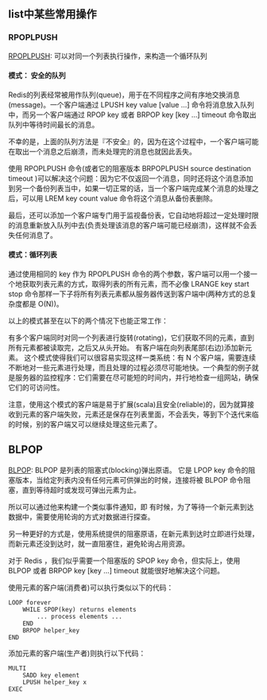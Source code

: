 ## list中某些常用操作
### RPOPLPUSH
[RPOPLPUSH](http://redisdoc.com/list/rpoplpush.html): 可以对同一个列表执行操作，来构造一个循环队列
#### 模式： 安全的队列
Redis的列表经常被用作队列(queue)，用于在不同程序之间有序地交换消息(message)。一个客户端通过 LPUSH key value [value …] 命令将消息放入队列中，而另一个客户端通过 RPOP key 或者 BRPOP key [key …] timeout 命令取出队列中等待时间最长的消息。

不幸的是，上面的队列方法是『不安全』的，因为在这个过程中，一个客户端可能在取出一个消息之后崩溃，而未处理完的消息也就因此丢失。

使用 RPOPLPUSH 命令(或者它的阻塞版本 BRPOPLPUSH source destination timeout )可以解决这个问题：因为它不仅返回一个消息，同时还将这个消息添加到另一个备份列表当中，如果一切正常的话，当一个客户端完成某个消息的处理之后，可以用 LREM key count value 命令将这个消息从备份表删除。

最后，还可以添加一个客户端专门用于监视备份表，它自动地将超过一定处理时限的消息重新放入队列中去(负责处理该消息的客户端可能已经崩溃)，这样就不会丢失任何消息了。

#### 模式：循环列表
通过使用相同的 key 作为 RPOPLPUSH 命令的两个参数，客户端可以用一个接一个地获取列表元素的方式，取得列表的所有元素，而不必像 LRANGE key start stop 命令那样一下子将所有列表元素都从服务器传送到客户端中(两种方式的总复杂度都是 O(N))。

以上的模式甚至在以下的两个情况下也能正常工作：

有多个客户端同时对同一个列表进行旋转(rotating)，它们获取不同的元素，直到所有元素都被读取完，之后又从头开始。
有客户端在向列表尾部(右边)添加新元素。
这个模式使得我们可以很容易实现这样一类系统：有 N 个客户端，需要连续不断地对一些元素进行处理，而且处理的过程必须尽可能地快。一个典型的例子就是服务器的监控程序：它们需要在尽可能短的时间内，并行地检查一组网站，确保它们的可访问性。

注意，使用这个模式的客户端是易于扩展(scala)且安全(reliable)的，因为就算接收到元素的客户端失败，元素还是保存在列表里面，不会丢失，等到下个迭代来临的时候，别的客户端又可以继续处理这些元素了。

##  BLPOP
 [BLPOP](http://redisdoc.com/list/blpop.html): BLPOP 是列表的阻塞式(blocking)弹出原语。
 它是 LPOP key 命令的阻塞版本，当给定列表内没有任何元素可供弹出的时候，连接将被 BLPOP 命令阻塞，直到等待超时或发现可弹出元素为止。
 
 所以可以通过他来构建一个类似事件通知，即
有时候，为了等待一个新元素到达数据中，需要使用轮询的方式对数据进行探查。

另一种更好的方式是，使用系统提供的阻塞原语，在新元素到达时立即进行处理，而新元素还没到达时，就一直阻塞住，避免轮询占用资源。

对于 Redis ，我们似乎需要一个阻塞版的 SPOP key 命令，但实际上，使用 BLPOP 或者 BRPOP key [key …] timeout 就能很好地解决这个问题。

使用元素的客户端(消费者)可以执行类似以下的代码：
```
LOOP forever
    WHILE SPOP(key) returns elements
        ... process elements ...
    END
    BRPOP helper_key
END
```
添加元素的客户端(生产者)则执行以下代码：
```
MULTI
    SADD key element
    LPUSH helper_key x
EXEC
```

